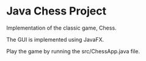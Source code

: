 # Java Chess Project
Implementation of the classic game, Chess. 

The GUI is implemented using JavaFX.

Play the game by running the src/ChessApp.java file. 